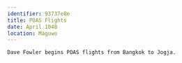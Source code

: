 ```yaml
---
identifier: 93737e8e
title: POAS Flights
date: April 1048
location: Maguwo
---
```


```synopsis
Dave Fowler begins POAS flights from Bangkok to Jogja.
```

